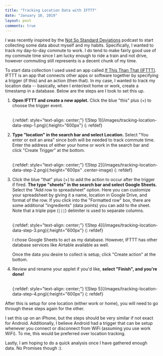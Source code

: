 ```yaml
---
title: "Tracking Location Data with IFTTT"
date: "January 10, 2019"
layout: post
comments: true
---
```




I was recently inspired by the [Not So Standard Deviations](http://nssdeviations.com/) podcast to start collecting some data about myself and my habits. Specifically, I wanted to track my day-to-day commute to work. I do tend to make fairly good use of my commute time since I am lucky enough to ride a train and not drive, however commuting still represents is a decent chunk of my time.

To start data collection I used used an app called [If This Than That (IFTTT)](https://ifttt.com/). IFTTT is an app that connects other apps or software together by specifying a trigger (if this) and an action (then that). In my case, I wanted to track my location data -- basically, when I enter/exit home or work, create a timestamp in a database. Below are the steps are I took to set this up.

1. **Open IFTTT and create a new applet.** Click the blue "this" plus (+) to choose the trigger event.

	<br>
    {:refdef: style="text-align: center;"}
    ![Step 1](/images/tracking-location-data-step-1.png){:height="600px"}
    {: refdef}

2. **Type "location" in the search bar and select Location.** Select "You enter or exit an area" since both will be needed to track commute time. Enter the address of either your home or work in the search bar and click "Create Trigger" at the bottom. 

	<br>
    {:refdef: style="text-align: center;"}
    ![Step 2](/images/tracking-location-data-step-2.png){:height="600px" .center-image}
    {: refdef}
    <br>

3. Click the blue "that" plus (+) to add the action to occur after the trigger if fired. **The type "sheets" in the search bar and select Google Sheets.** Select the "Add row to spreadsheet" option. Here you can customize your spreadsheet by giving it a name, location in Google Drive, and format of the row. If you click into the "Formatted row" box, there are some additional "ingredients" (data points) you can add to the sheet. Note that a triple pipe (`|||`) delimiter is used to separate columns. 

    <br>
    {:refdef: style="text-align: center;"}
    ![Step 4](/images/tracking-location-data-step-3.png){:height="600px"}
    {: refdef}
    <br>

    I chose Google Sheets to act as my database. However, IFTTT has other database services like Airtable available as well.

    Once the data you desire to collect is setup, click "Create action" at the bottom.

4. Review and rename your applet if you'd like, **select "Finish", and you're done!**

    <br>
    {:refdef: style="text-align: center;"}
    ![Step 5](/images/tracking-location-data-step-4.png){:height="600px"}
    {: refdef}
     <br>

After this is setup for one location (either work or home), you will need to go through these steps again for the other.

I set this up on an iPhone, but the steps should be very similar if not exact for Android. Additionally, I believe Android had a trigger that can be setup whenever you connect or disconnect from WiFi (assuming you use work WiFi). To me, this would be preferred over location tracking.

Lastly, I am hoping to do a quick analysis once I have gathered enough data. No Promises though :). 
